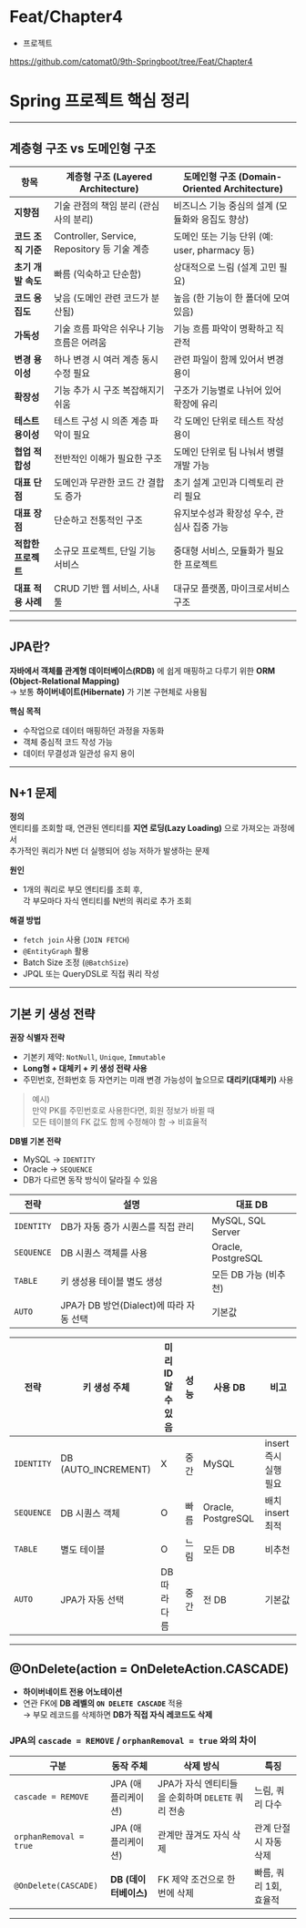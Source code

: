 # Feat/Chapter4

- 프로젝트

https://github.com/catomat0/9th-Springboot/tree/Feat/Chapter4

# Spring 프로젝트 핵심 정리

---

## 계층형 구조 vs 도메인형 구조

| **항목** | **계층형 구조 (Layered Architecture)** | **도메인형 구조 (Domain-Oriented Architecture)** |
| --- | --- | --- |
| **지향점** | 기술 관점의 책임 분리 (관심사의 분리) | 비즈니스 기능 중심의 설계 (모듈화와 응집도 향상) |
| **코드 조직 기준** | Controller, Service, Repository 등 기술 계층 | 도메인 또는 기능 단위 (예: user, pharmacy 등) |
| **초기 개발 속도** | 빠름 (익숙하고 단순함) | 상대적으로 느림 (설계 고민 필요) |
| **코드 응집도** | 낮음 (도메인 관련 코드가 분산됨) | 높음 (한 기능이 한 폴더에 모여 있음) |
| **가독성** | 기술 흐름 파악은 쉬우나 기능 흐름은 어려움 | 기능 흐름 파악이 명확하고 직관적 |
| **변경 용이성** | 하나 변경 시 여러 계층 동시 수정 필요 | 관련 파일이 함께 있어서 변경 용이 |
| **확장성** | 기능 추가 시 구조 복잡해지기 쉬움 | 구조가 기능별로 나뉘어 있어 확장에 유리 |
| **테스트 용이성** | 테스트 구성 시 의존 계층 파악이 필요 | 각 도메인 단위로 테스트 작성 용이 |
| **협업 적합성** | 전반적인 이해가 필요한 구조 | 도메인 단위로 팀 나눠서 병렬 개발 가능 |
| **대표 단점** | 도메인과 무관한 코드 간 결합도 증가 | 초기 설계 고민과 디렉토리 관리 필요 |
| **대표 장점** | 단순하고 전통적인 구조 | 유지보수성과 확장성 우수, 관심사 집중 가능 |
| **적합한 프로젝트** | 소규모 프로젝트, 단일 기능 서비스 | 중대형 서비스, 모듈화가 필요한 프로젝트 |
| **대표 적용 사례** | CRUD 기반 웹 서비스, 사내툴 | 대규모 플랫폼, 마이크로서비스 구조 |

---

## JPA란?

**자바에서 객체를 관계형 데이터베이스(RDB)** 에 쉽게 매핑하고 다루기 위한 **ORM (Object-Relational Mapping)**  
→ 보통 **하이버네이트(Hibernate)** 가 기본 구현체로 사용됨

**핵심 목적**
- 수작업으로 데이터 매핑하던 과정을 자동화
- 객체 중심적 코드 작성 가능
- 데이터 무결성과 일관성 유지 용이

---

## N+1 문제

**정의**  
엔티티를 조회할 때, 연관된 엔티티를 **지연 로딩(Lazy Loading)** 으로 가져오는 과정에서  
추가적인 쿼리가 N번 더 실행되어 성능 저하가 발생하는 문제

**원인**
- 1개의 쿼리로 부모 엔티티를 조회 후,  
  각 부모마다 자식 엔티티를 N번의 쿼리로 추가 조회

**해결 방법**
- `fetch join` 사용 (`JOIN FETCH`)
- `@EntityGraph` 활용
- Batch Size 조정 (`@BatchSize`)
- JPQL 또는 QueryDSL로 직접 쿼리 작성

---

## 기본 키 생성 전략

**권장 식별자 전략**
- 기본키 제약: `NotNull`, `Unique`, `Immutable`
- **Long형 + 대체키 + 키 생성 전략 사용**
- 주민번호, 전화번호 등 자연키는 미래 변경 가능성이 높으므로 **대리키(대체키)** 사용

> 예시)  
> 만약 PK를 주민번호로 사용한다면, 회원 정보가 바뀔 때  
> 모든 테이블의 FK 값도 함께 수정해야 함 → 비효율적

**DB별 기본 전략**
- MySQL → `IDENTITY`
- Oracle → `SEQUENCE`
- DB가 다르면 동작 방식이 달라질 수 있음

| 전략 | 설명 | 대표 DB |
| --- | --- | --- |
| `IDENTITY` | DB가 자동 증가 시퀀스를 직접 관리 | MySQL, SQL Server |
| `SEQUENCE` | DB 시퀀스 객체를 사용 | Oracle, PostgreSQL |
| `TABLE` | 키 생성용 테이블 별도 생성 | 모든 DB 가능 (비추천) |
| `AUTO` | JPA가 DB 방언(Dialect)에 따라 자동 선택 | 기본값 |

| 전략 | 키 생성 주체 | 미리 ID 알 수 있음 | 성능 | 사용 DB | 비고 |
| --- | --- | --- | --- | --- | --- |
| `IDENTITY` | DB (AUTO_INCREMENT) | X | 중간 | MySQL | insert 즉시 실행 필요 |
| `SEQUENCE` | DB 시퀀스 객체 | O | 빠름 | Oracle, PostgreSQL | 배치 insert 최적 |
| `TABLE` | 별도 테이블 | O | 느림 | 모든 DB | 비추천 |
| `AUTO` | JPA가 자동 선택 | DB 따라 다름 | 중간 | 전 DB | 기본값 |

---

## @OnDelete(action = OnDeleteAction.CASCADE)

- **하이버네이트 전용 어노테이션**
- 연관 FK에 **DB 레벨의 `ON DELETE CASCADE`** 적용  
  → 부모 레코드를 삭제하면 **DB가 직접 자식 레코드도 삭제**

### JPA의 `cascade = REMOVE` / `orphanRemoval = true` 와의 차이

| 구분 | 동작 주체 | 삭제 방식 | 특징 |
| --- | --- | --- | --- |
| `cascade = REMOVE` | JPA (애플리케이션) | JPA가 자식 엔티티들을 순회하며 `DELETE` 쿼리 전송 | 느림, 쿼리 다수 |
| `orphanRemoval = true` | JPA (애플리케이션) | 관계만 끊겨도 자식 삭제 | 관계 단절 시 자동 삭제 |
| `@OnDelete(CASCADE)` | **DB (데이터베이스)** | FK 제약 조건으로 한 번에 삭제 | 빠름, 쿼리 1회, 효율적 |

---